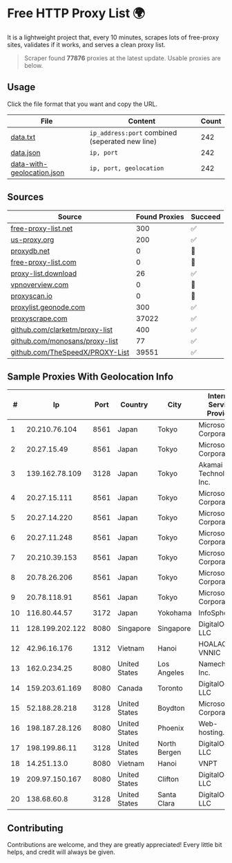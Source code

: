 
# Free HTTP Proxy List 🌍

It is a lightweight project that, every 10 minutes, scrapes lots of free-proxy sites, validates if it works, and serves a clean proxy list.


> Scraper found **77876** proxies at the latest update. Usable proxies are below.

## Usage

Click the file format that you want and copy the URL.


|File|Content|Count|
|----|-------|-----|
|[data.txt](https://raw.githubusercontent.com/themiralay/Proxy-List-World/master/data.txt)|`ip_address:port` combined (seperated new line)|242|
|[data.json](https://raw.githubusercontent.com/themiralay/Proxy-List-World/master/data.json)|`ip, port`|242|
|[data-with-geolocation.json](https://raw.githubusercontent.com/themiralay/Proxy-List-World/master/data-with-geolocation.json)|`ip, port, geolocation`|242|

## Sources

|Source|Found Proxies|Succeed|
|------|-------------|-------|
|[free-proxy-list.net](https://free-proxy-list.net)|300|✅|
|[us-proxy.org](https://www.us-proxy.org)|200|✅|
|[proxydb.net](http://proxydb.net)|0|🚫|
|[free-proxy-list.com](https://free-proxy-list.com/?page=&port=&type%5B%5D=http&type%5B%5D=https&up_time=0&search=Search)|0|🚫|
|[proxy-list.download](https://www.proxy-list.download/HTTP)|26|✅|
|[vpnoverview.com](https://vpnoverview.com/privacy/anonymous-browsing/free-proxy-servers)|0|🚫|
|[proxyscan.io](https://www.proxyscan.io)|0|🚫|
|[proxylist.geonode.com](https://proxylist.geonode.com/api/proxy-list?limit=300&page=1&sort_by=lastChecked&sort_type=desc&protocols=http,https)|300|✅|
|[proxyscrape.com](https://api.proxyscrape.com/v2/?request=displayproxies&protocol=http&timeout=10000&country=all&ssl=all&anonymity=all)|37022|✅|
|[github.com/clarketm/proxy-list](https://raw.githubusercontent.com/clarketm/proxy-list/master/proxy-list-raw.txt)|400|✅|
|[github.com/monosans/proxy-list](https://raw.githubusercontent.com/monosans/proxy-list/main/proxies/http.txt)|77|✅|
|[github.com/TheSpeedX/PROXY-List](https://raw.githubusercontent.com/TheSpeedX/PROXY-List/master/http.txt)|39551|✅|


## Sample Proxies With Geolocation Info

|#|Ip|Port|Country|City|Internet Service Provider|
|-|--|----|-------|----|-------------------------|
|1|20.210.76.104|8561|Japan|Tokyo|Microsoft Corporation|
|2|20.27.15.49|8561|Japan|Tokyo|Microsoft Corporation|
|3|139.162.78.109|3128|Japan|Tokyo|Akamai Technologies, Inc.|
|4|20.27.15.111|8561|Japan|Tokyo|Microsoft Corporation|
|5|20.27.14.220|8561|Japan|Tokyo|Microsoft Corporation|
|6|20.27.11.248|8561|Japan|Tokyo|Microsoft Corporation|
|7|20.210.39.153|8561|Japan|Tokyo|Microsoft Corporation|
|8|20.78.26.206|8561|Japan|Tokyo|Microsoft Corporation|
|9|20.78.118.91|8561|Japan|Tokyo|Microsoft Corporation|
|10|116.80.44.57|3172|Japan|Yokohama|InfoSphere|
|11|128.199.202.122|8080|Singapore|Singapore|DigitalOcean, LLC|
|12|42.96.16.176|1312|Vietnam|Hanoi|HOALAC-VNNIC|
|13|162.0.234.25|8080|United States|Los Angeles|Namecheap, Inc.|
|14|159.203.61.169|8080|Canada|Toronto|DigitalOcean, LLC|
|15|52.188.28.218|3128|United States|Boydton|Microsoft Corporation|
|16|198.187.28.126|8080|United States|Phoenix|Web-hosting.com|
|17|198.199.86.11|3128|United States|North Bergen|DigitalOcean, LLC|
|18|14.251.13.0|8080|Vietnam|Hanoi|VNPT|
|19|209.97.150.167|8080|United States|Clifton|DigitalOcean, LLC|
|20|138.68.60.8|3128|United States|Santa Clara|DigitalOcean, LLC|



## Contributing

Contributions are welcome, and they are greatly appreciated! Every
little bit helps, and credit will always be given.

